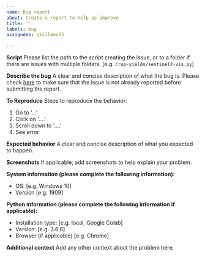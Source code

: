 ```yaml
---
name: Bug report
about: Create a report to help us improve
title: ''
labels: bug
assignees: gkilleen33

---
```


**Script**
Please list the path to the script creating the issue, or to a folder if there are issues with multiple folders. [e.g. `crop-yields/sentinel2-vis.py`]

**Describe the bug**
A clear and concise description of what the bug is. Please check [here](https://github.com/gkilleen33/rs-economics/issues) to make sure that the issue is not already reported before submitting the report. 

**To Reproduce**
Steps to reproduce the behavior:
1. Go to '...'
2. Click on '....'
3. Scroll down to '....'
4. See error

**Expected behavior**
A clear and concise description of what you expected to happen.

**Screenshots**
If applicable, add screenshots to help explain your problem.

**System information (please complete the following information):**
 - OS: [e.g. Windows 10]
 - Version [e.g. 1909]

**Python information (please complete the following information if applicable):**
 - Installation type: [e.g. local, Google Colab]
 - Version: [e.g. 3.6.8]
 - Browser (if applicable) [e.g. Chrome]

**Additional context**
Add any other context about the problem here.
